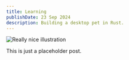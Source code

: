 ```yaml
---
title: Learning 
publishDate: 23 Sep 2024
description: Building a desktop pet in Rust.
---
```


![Really nice illustration](/assets/blog/nice-illustration.webp)

<p>This is just a placeholder post.</p>
